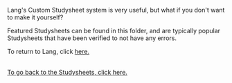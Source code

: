 Lang's Custom Studysheet system is very useful, but what if you don't want to make it yourself?

Featured Studysheets can be found in this folder, and are typically popular Studysheets that have been verified to not have any errors. 

<p>To return to Lang, click <a href='https://nwvbug.com/Lang'> here.</p>

  <br>
To go back to the Studysheets, click <a href='https://github.com/nwvbug/nwvbug/tree/main/Lang/featured'> here.
